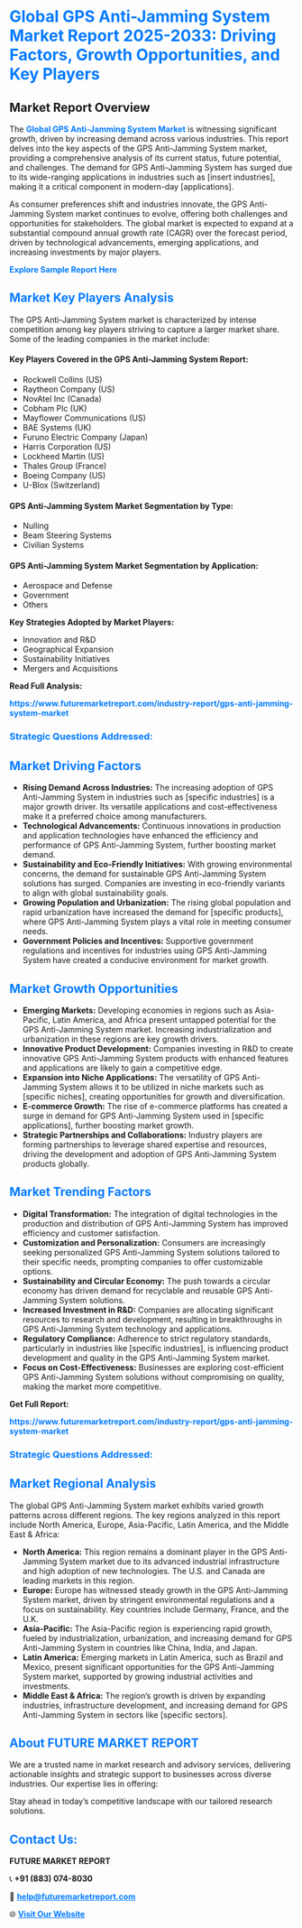 <h1 style="color: #007BFF;">Global GPS Anti-Jamming System Market Report 2025-2033: Driving Factors, Growth Opportunities, and Key Players</h1>

<section id="overview">
<h2>Market Report Overview</h2>
<p>The <a href="https://www.futuremarketreport.com/industry-report/gps-anti-jamming-system-market" style="color: #007BFF; text-decoration: none;"><strong>Global GPS Anti-Jamming System Market</strong></a> is witnessing significant growth, driven by increasing demand across various industries. This report delves into the key aspects of the GPS Anti-Jamming System market, providing a comprehensive analysis of its current status, future potential, and challenges. The demand for GPS Anti-Jamming System has surged due to its wide-ranging applications in industries such as [insert industries], making it a critical component in modern-day [applications].</p>
<p>As consumer preferences shift and industries innovate, the GPS Anti-Jamming System market continues to evolve, offering both challenges and opportunities for stakeholders. The global market is expected to expand at a substantial compound annual growth rate (CAGR) over the forecast period, driven by technological advancements, emerging applications, and increasing investments by major players.</p>
</section>

<section id="overview">
<p><a href="https://www.futuremarketreport.com/request-sample/reportId=42820" style="color: #007BFF; text-decoration: none;"><strong>Explore Sample Report Here</strong></a></p>
</section>

<section id="key-players">
<h2 style="color: #007BFF;">Market Key Players Analysis</h2>
<p>The GPS Anti-Jamming System market is characterized by intense competition among key players striving to capture a larger market share. Some of the leading companies in the market include:</p>
<h4>Key Players Covered in the GPS Anti-Jamming System Report:</h4>
<ul><li>Rockwell Collins (US)</li><li>Raytheon Company (US)</li><li>NovAtel Inc (Canada)</li><li>Cobham Plc (UK)</li><li>Mayflower Communications (US)</li><li>BAE Systems (UK)</li><li>Furuno Electric Company (Japan)</li><li>Harris Corporation (US)</li><li>Lockheed Martin (US)</li><li>Thales Group (France)</li><li>Boeing Company (US)</li><li>U-Blox (Switzerland)</li></ul>
<h4>GPS Anti-Jamming System Market Segmentation by Type:</h4>
<ul><li>Nulling</li><li>Beam Steering Systems</li><li>Civilian Systems</li></ul>

<h4>GPS Anti-Jamming System Market Segmentation by Application:</h4>
<ul><li>Aerospace and Defense</li><li>Government</li><li>Others</li></ul>
<p><strong>Key Strategies Adopted by Market Players:</strong></p>
<ul>
<li>Innovation and R&D</li>
<li>Geographical Expansion</li>
<li>Sustainability Initiatives</li>
<li>Mergers and Acquisitions</li>
</ul>
</section>

<section>
<p><strong>Read Full Analysis: </strong></p><a href="https://www.futuremarketreport.com/industry-report/gps-anti-jamming-system-market" style="color: #007BFF; text-decoration: none;"><strong>https://www.futuremarketreport.com/industry-report/gps-anti-jamming-system-market</strong></a>
<h3 style="color: #007BFF;">Strategic Questions Addressed:</h3>
</section>

<section id="driving-factors">
<h2 style="color: #007BFF;">Market Driving Factors</h2>
<ul>
<li><strong>Rising Demand Across Industries:</strong> The increasing adoption of GPS Anti-Jamming System in industries such as [specific industries] is a major growth driver. Its versatile applications and cost-effectiveness make it a preferred choice among manufacturers.</li>
<li><strong>Technological Advancements:</strong> Continuous innovations in production and application technologies have enhanced the efficiency and performance of GPS Anti-Jamming System, further boosting market demand.</li>
<li><strong>Sustainability and Eco-Friendly Initiatives:</strong> With growing environmental concerns, the demand for sustainable GPS Anti-Jamming System solutions has surged. Companies are investing in eco-friendly variants to align with global sustainability goals.</li>
<li><strong>Growing Population and Urbanization:</strong> The rising global population and rapid urbanization have increased the demand for [specific products], where GPS Anti-Jamming System plays a vital role in meeting consumer needs.</li>
<li><strong>Government Policies and Incentives:</strong> Supportive government regulations and incentives for industries using GPS Anti-Jamming System have created a conducive environment for market growth.</li>
</ul>
</section>

<section id="growth-opportunities">
<h2 style="color: #007BFF;">Market Growth Opportunities</h2>
<ul>
<li><strong>Emerging Markets:</strong> Developing economies in regions such as Asia-Pacific, Latin America, and Africa present untapped potential for the GPS Anti-Jamming System market. Increasing industrialization and urbanization in these regions are key growth drivers.</li>
<li><strong>Innovative Product Development:</strong> Companies investing in R&D to create innovative GPS Anti-Jamming System products with enhanced features and applications are likely to gain a competitive edge.</li>
<li><strong>Expansion into Niche Applications:</strong> The versatility of GPS Anti-Jamming System allows it to be utilized in niche markets such as [specific niches], creating opportunities for growth and diversification.</li>
<li><strong>E-commerce Growth:</strong> The rise of e-commerce platforms has created a surge in demand for GPS Anti-Jamming System used in [specific applications], further boosting market growth.</li>
<li><strong>Strategic Partnerships and Collaborations:</strong> Industry players are forming partnerships to leverage shared expertise and resources, driving the development and adoption of GPS Anti-Jamming System products globally.</li>
</ul>
</section>

<section id="trending-factors">
<h2 style="color: #007BFF;">Market Trending Factors</h2>
<ul>
<li><strong>Digital Transformation:</strong> The integration of digital technologies in the production and distribution of GPS Anti-Jamming System has improved efficiency and customer satisfaction.</li>
<li><strong>Customization and Personalization:</strong> Consumers are increasingly seeking personalized GPS Anti-Jamming System solutions tailored to their specific needs, prompting companies to offer customizable options.</li>
<li><strong>Sustainability and Circular Economy:</strong> The push towards a circular economy has driven demand for recyclable and reusable GPS Anti-Jamming System solutions.</li>
<li><strong>Increased Investment in R&D:</strong> Companies are allocating significant resources to research and development, resulting in breakthroughs in GPS Anti-Jamming System technology and applications.</li>
<li><strong>Regulatory Compliance:</strong> Adherence to strict regulatory standards, particularly in industries like [specific industries], is influencing product development and quality in the GPS Anti-Jamming System market.</li>
<li><strong>Focus on Cost-Effectiveness:</strong> Businesses are exploring cost-efficient GPS Anti-Jamming System solutions without compromising on quality, making the market more competitive.</li>
</ul>
</section>

<section>
<p><strong>Get Full Report: </strong></p><a href="https://www.futuremarketreport.com/industry-report/gps-anti-jamming-system-market" style="color: #007BFF; text-decoration: none;"><strong>https://www.futuremarketreport.com/industry-report/gps-anti-jamming-system-market</strong></a>
<h3 style="color: #007BFF;">Strategic Questions Addressed:</h3>
</section>


<section id="regional-analysis">
<h2 style="color: #007BFF;">Market Regional Analysis</h2>
<p>The global GPS Anti-Jamming System market exhibits varied growth patterns across different regions. The key regions analyzed in this report include North America, Europe, Asia-Pacific, Latin America, and the Middle East & Africa:</p>
<ul>
<li><strong>North America:</strong> This region remains a dominant player in the GPS Anti-Jamming System market due to its advanced industrial infrastructure and high adoption of new technologies. The U.S. and Canada are leading markets in this region.</li>
<li><strong>Europe:</strong> Europe has witnessed steady growth in the GPS Anti-Jamming System market, driven by stringent environmental regulations and a focus on sustainability. Key countries include Germany, France, and the U.K.</li>
<li><strong>Asia-Pacific:</strong> The Asia-Pacific region is experiencing rapid growth, fueled by industrialization, urbanization, and increasing demand for GPS Anti-Jamming System in countries like China, India, and Japan.</li>
<li><strong>Latin America:</strong> Emerging markets in Latin America, such as Brazil and Mexico, present significant opportunities for the GPS Anti-Jamming System market, supported by growing industrial activities and investments.</li>
<li><strong>Middle East & Africa:</strong> The region’s growth is driven by expanding industries, infrastructure development, and increasing demand for GPS Anti-Jamming System in sectors like [specific sectors].</li>
</ul>
</section>

<footer>
<h2 style="color: #007BFF;">About FUTURE MARKET REPORT</h2>
<p>We are a trusted name in market research and advisory services, delivering actionable insights and strategic support to businesses across diverse industries. Our expertise lies in offering:</p>

<p>Stay ahead in today’s competitive landscape with our tailored research solutions.</p>

<h2 style="color: #007BFF;">Contact Us:</h2>
<p><strong>FUTURE MARKET REPORT</strong></p>
<p>📞 <strong>+91 (883) 074-8030</strong></p>
<p>📧 <strong><a href="mailto:help@futuremarketreport.com" style="color: #007BFF;">help@futuremarketreport.com</a></strong></p>
<p>🌐 <strong><a href="https://www.futuremarketreport.com/" style="color: #007BFF;">Visit Our Website</a></strong></p>
</footer>